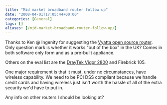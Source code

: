 ```yaml
---
title: "Mid market broadband router follow up"
date: "2008-04-01T17:05:44+00:00"
categories: [General]
tags: []
aliases: [/mid-market-broadband-router-follow-up/]
---
```


Thanks to Ken @ Ingenity for suggesting the <a href="http://www.brocade.com/launch/vyatta/">Vyatta open source router</a>. Only question mark is whether it works "out of the box" in the UK? Comes in both software only form and as a pre-built appliance.

Others on the eval list are the <a href="http://web.archive.org/web/20090629025101/http://www.draytek.co.uk:80/products/vigor2800.html">DrayTek Vigor 2800</a> and Firebrick 105.

One major requirement is that it must, under no circumstances, have wireless capability. We need to be PCI DSS compliant because we handle credit cards and having wireless just isn't worth the hassle of all of the extra security we'd have to put in.

Any info on other routers I should be looking at?
